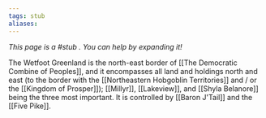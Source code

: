 ```yaml
---
tags: stub
aliases:
---
```


*This page is a #stub . You can help by expanding it!*

The Wetfoot Greenland is the north-east border of [[The Democratic Combine of Peoples]], and it encompasses all land and holdings north and east (to the border with the [[Northeastern Hobgoblin Territories]] and / or the [[Kingdom of Prosper]]); [[Millyr]], [[Lakeview]], and [[Shyla Belanore]] being the three most important. It is controlled by [[Baron J'Tail]] and the [[Five Pike]]. 